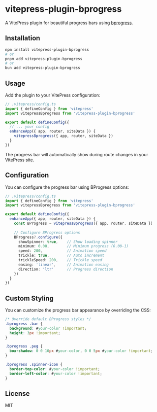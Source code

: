 # vitepress-plugin-bprogress

A VitePress plugin for beautiful progress bars using [bprogress](https://github.com/bprogress/bprogress).

## Installation

```bash
npm install vitepress-plugin-bprogress
# or
pnpm add vitepress-plugin-bprogress
# or
bun add vitepress-plugin-bprogress
```

## Usage

Add the plugin to your VitePress configuration:

```ts
// .vitepress/config.ts
import { defineConfig } from 'vitepress'
import vitepressBprogress from 'vitepress-plugin-bprogress'

export default defineConfig({
  // ... your config
  enhanceApp({ app, router, siteData }) {
    vitepressBprogress({ app, router, siteData })
  }
})
```

The progress bar will automatically show during route changes in your VitePress site.

## Configuration

You can configure the progress bar using BProgress options:

```ts
// .vitepress/config.ts  
import { defineConfig } from 'vitepress'
import vitepressBprogress from 'vitepress-plugin-bprogress'

export default defineConfig({
  enhanceApp({ app, router, siteData }) {
    const BProgress = vitepressBprogress({ app, router, siteData })
    
    // Configure BProgress options
    BProgress?.configure({ 
      showSpinner: true,    // Show loading spinner
      minimum: 0.08,        // Minimum progress (0.08-1)
      speed: 200,           // Animation speed
      trickle: true,        // Auto increment
      trickleSpeed: 200,    // Trickle speed
      easing: 'linear',     // Animation easing
      direction: 'ltr'      // Progress direction
    })
  }
})
```

## Custom Styling

You can customize the progress bar appearance by overriding the CSS:

```css
/* Override default BProgress styles */
.bprogress .bar {
  background: #your-color !important;
  height: 3px !important;
}

.bprogress .peg {
  box-shadow: 0 0 10px #your-color, 0 0 5px #your-color !important;
}

.bprogress .spinner-icon {
  border-top-color: #your-color !important;
  border-left-color: #your-color !important;
}
```

## License

MIT
